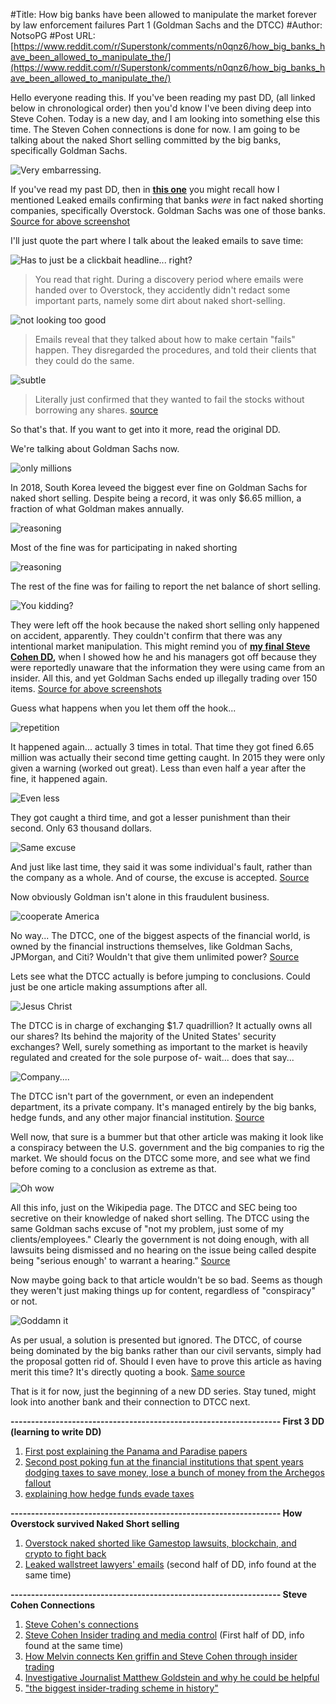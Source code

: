 #Title: How big banks have been allowed to manipulate the market forever by law enforcement failures Part 1 (Goldman Sachs and the DTCC)
#Author: NotsoPG
#Post URL: [https://www.reddit.com/r/Superstonk/comments/n0qnz6/how_big_banks_have_been_allowed_to_manipulate_the/](https://www.reddit.com/r/Superstonk/comments/n0qnz6/how_big_banks_have_been_allowed_to_manipulate_the/)


Hello everyone reading this. If you've been reading my past DD, (all linked below in chronological order) then you'd know I've been diving deep into Steve Cohen. Today is a new day, and I am looking into something else this time. The Steven Cohen connections is done for now. I am going to be talking about the naked Short selling committed by the big banks, specifically Goldman Sachs.

![Very embarressing.](https://preview.redd.it/4650modv30w61.jpg?width=1358&format=pjpg&auto=webp&s=b3c3d6e5430bb12b41b3ecea34c76230769b7f7c)

If you've read my past DD, then in [**this one**](https://www.reddit.com/r/Superstonk/comments/mylo06/leaked_wallstreet_lawyers_emails_from_2012/) you might recall how I mentioned Leaked emails confirming that banks *were* in fact naked shorting companies, specifically Overstock. Goldman Sachs was one of those banks. [Source for above screenshot](https://www.rollingstone.com/politics/politics-news/accidentally-released-and-incredibly-embarrassing-documents-show-how-goldman-et-al-engaged-in-naked-short-selling-244035/)

I'll just quote the part where I talk about the leaked emails to save time:

![Has to just be a clickbait headline... right?](https://preview.redd.it/ay0ado7x30w61.jpg?width=1800&format=pjpg&auto=webp&s=59d6abdb936d06eef153d48d6e5cf4cc7a493be1)

>You read that right. During a discovery period where emails were handed over to Overstock, they accidently didn't redact some important parts, namely some dirt about naked short-selling.

![ not looking too good](https://preview.redd.it/p990ogoy30w61.jpg?width=992&format=pjpg&auto=webp&s=156c309d3f6393cfa7dc1fdb9c36cdc79254ce3d)

>Emails reveal that they talked about how to make certain "fails" happen. They disregarded the procedures, and told their clients that they could do the same.

![subtle ](https://preview.redd.it/8u079gp040w61.jpg?width=965&format=pjpg&auto=webp&s=b53a8358c3071469bc2990107afd6d80e5abed5e)

>Literally just confirmed that they wanted to fail the stocks without borrowing any shares. [source](https://www.businessinsider.com/incredible-lawyers-for-goldman-merrill-and-morgan-stanley-accidentally-leaked-e-mails-that-show-their-clients-were-naked-short-selling-overstockcom-2012-5)

So that's that. If you want to get into it more, read the original DD.

We're talking about Goldman Sachs now.

![only millions ](https://preview.redd.it/5otes1t340w61.jpg?width=1695&format=pjpg&auto=webp&s=c4efeeab04c84eb4b3f68c5eb689a8905bd64ab3)

In 2018, South Korea leveed the biggest ever fine on Goldman Sachs for naked short selling. Despite being a record, it was only $6.65 million, a fraction of what Goldman makes annually.

![reasoning](https://preview.redd.it/7scoiwc540w61.jpg?width=1077&format=pjpg&auto=webp&s=322fe8a92a9aa446b5e9495500c7c74e7abddbc6)

Most of the fine was for participating in naked shorting

![reasoning](https://preview.redd.it/0r71r11740w61.jpg?width=1037&format=pjpg&auto=webp&s=beecab133b549fb2dbbfea7a8c41111ac60e8148)

The rest of the fine was for failing to report the net balance of short selling.

![You kidding?](https://preview.redd.it/epknhrn840w61.jpg?width=1060&format=pjpg&auto=webp&s=d127010e45696f99ce297fd65fa4049adedef04b)

They were left off the hook because the naked short selling only happened on accident, apparently. They couldn't confirm that there was any intentional market manipulation. This might remind you of [**my final Steve Cohen DD**](https://www.reddit.com/r/Superstonk/comments/mzwt3z/how_the_us_let_the_biggest_insidertrading_scheme/)**,** when I showed how he and his managers got off because they were reportedly unaware that the information they were using came from an insider. All this, and yet Goldman Sachs ended up illegally trading over 150 items. [Source for above screenshots](http://www.businesskorea.co.kr/news/articleView.html?idxno=26998)

Guess what happens when you let them off the hook...

![repetition](https://preview.redd.it/35z7qxca40w61.jpg?width=975&format=pjpg&auto=webp&s=3855c938b6305753963cfb0e63e34c65a0ef8c9c)

It happened again... actually 3 times in total. That time they got fined 6.65 million was actually their second time getting caught. In 2015 they were only given a warning (worked out great). Less than even half a year after the fine, it happened again.

![Even less](https://preview.redd.it/8c3194jb40w61.jpg?width=1422&format=pjpg&auto=webp&s=0a4175a1697f79b454f86937695f0018e2189411)

They got caught a third time, and got a lesser punishment than their second. Only 63 thousand dollars.

![Same excuse](https://preview.redd.it/fykiz5tc40w61.jpg?width=931&format=pjpg&auto=webp&s=3196d3c637de5c91680804247e9ed61a1c3e17bd)

And just like last time, they said it was some individual's fault, rather than the company as a whole. And of course, the excuse is accepted. [Source](http://www.koreaherald.com/view.php?ud=20190409000675)

Now obviously Goldman isn't alone in this fraudulent business.

![cooperate America](https://preview.redd.it/gsxotz9e40w61.jpg?width=1261&format=pjpg&auto=webp&s=f488e899a9e34683d17dc1b7f51c3b21b9938489)

No way... The DTCC, one of the biggest aspects of the financial world, is owned by the financial instructions themselves, like Goldman Sachs, JPMorgan, and Citi? Wouldn't that give them unlimited power? [Source](https://prospect.org/power/gamestop-mess-exposes-the-naked-short-selling-scam/)

Lets see what the DTCC actually is before jumping to conclusions. Could just be one article making assumptions after all.

![Jesus Christ](https://preview.redd.it/1ghdkajf40w61.jpg?width=2470&format=pjpg&auto=webp&s=6110f7479756f29b1ebdc3c528773f7a975e8d06)

The DTCC is in charge of exchanging $1.7 quadrillion? It actually owns all our shares? Its behind the majority of the United States' security exchanges? Well, surely something as important to the market is heavily regulated and created for the sole purpose of- wait... does that say...

![Company....](https://preview.redd.it/ocj3reah40w61.jpg?width=556&format=pjpg&auto=webp&s=bf61ffdd8fe15327e335aaab914c12cbc0b18cb2)

The DTCC isn't part of the government, or even an independent department, its a private company. It's managed entirely by the big banks, hedge funds, and any other major financial institution. [Source](https://en.wikipedia.org/wiki/Depository_Trust_%26_Clearing_Corporation)

Well now, that sure is a bummer but that other article was making it look like a conspiracy between the U.S. government and the big companies to rig the market. We should focus on the DTCC some more, and see what we find before coming to a conclusion as extreme as that.

![Oh wow](https://preview.redd.it/4tlzmyfi40w61.jpg?width=2911&format=pjpg&auto=webp&s=05fcf0c70e0339fe095bfdfe58363d1054c46424)

All this info, just on the Wikipedia page. The DTCC and SEC being too secretive on their knowledge of naked short selling. The DTCC using the same Goldman sachs excuse of "not my problem, just some of my clients/employees." Clearly the government is not doing enough, with all lawsuits being dismissed and no hearing on the issue being called despite being "serious enough' to warrant a hearing." [Source](https://en.wikipedia.org/wiki/Depository_Trust_%26_Clearing_Corporation#Controversies)

Now maybe going back to that article wouldn't be so bad. Seems as though they weren't just making things up for content, regardless of "conspiracy" or not.

![Goddamn it](https://preview.redd.it/baoeh2lj40w61.jpg?width=1253&format=pjpg&auto=webp&s=acd25a222588bec7a996144dbec3dd4fd72e4d5c)

As per usual, a solution is presented but ignored. The DTCC, of course being dominated by the big banks rather than our civil servants, simply had the proposal gotten rid of. Should I even have to prove this article as having merit this time? It's directly quoting a book. [Same source](https://prospect.org/power/gamestop-mess-exposes-the-naked-short-selling-scam/)

That is it for now, just the beginning of a new DD series. Stay tuned, might look into another bank and their connection to DTCC next.

**------------------------------------------------------------------ First 3 DD (learning to write DD)**

1. [First post explaining the Panama and Paradise papers](https://www.reddit.com/r/Superstonk/comments/mx8chw/has_there_been_any_look_at_the_possible/)
2. [Second post poking fun at the financial institutions that spent years dodging taxes to save money, lose a bunch of money from the Archegos fallout](https://www.reddit.com/r/Superstonk/comments/mx9zfr/all_the_financial_institutions_getting_hurt_by/)
3. [explaining how hedge funds evade taxes](https://www.reddit.com/r/Superstonk/comments/mxf8qo/how_hedge_funds_evaded_taxes_using_the_panama/)

**------------------------------------------------------------------ How Overstock survived Naked Short selling**

1. [Overstock naked shorted like Gamest](https://www.reddit.com/r/Superstonk/comments/mygd7q/overstock_went_through_the_same_naked_shorting_as/)[op lawsuits, blockchain, and crypto to fight back](https://www.reddit.com/r/Superstonk/comments/mylo06/leaked_wallstreet_lawyers_emails_from_2012/)
2. [Leaked wallstreet lawyers' emails](https://www.reddit.com/r/Superstonk/comments/mylo06/leaked_wallstreet_lawyers_emails_from_2012/) (second half of DD, info found at the same time)

**------------------------------------------------------------------ Steve Cohen Connections**

1. [Steve Cohen's connections](https://www.reddit.com/r/Superstonk/comments/my15cd/who_steve_cohen_is_and_how_deep_hes_connected_to/)
2. [Steve Cohen Insider trading and media control](https://www.reddit.com/r/Superstonk/comments/mylo06/leaked_wallstreet_lawyers_emails_from_2012/) (First half of DD, info found at the same time)
3. [How Melvin connects Ken griffin and Steve Cohen through insider trading](https://www.reddit.com/r/Superstonk/comments/mzbmbh/multibillionaire_hedge_fund_manager_steve_cohens/)
4. [Investigative Journalist Matthew Goldstein and why he could be helpful](https://www.reddit.com/r/Superstonk/comments/mzk18b/why_investigative_journalist_matthew_goldstein/)
5. ["the biggest insider-trading scheme in history"](https://www.reddit.com/r/Superstonk/comments/mzwt3z/how_the_us_let_the_biggest_insidertrading_scheme/)